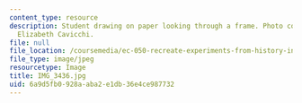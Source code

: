 ```yaml
---
content_type: resource
description: Student drawing on paper looking through a frame. Photo courtesy of Dr.
  Elizabeth Cavicchi.
file: null
file_location: /coursemedia/ec-050-recreate-experiments-from-history-inform-the-future-from-the-past-galileo-january-iap-2010/6a9d5fb0928aaba2e1db36e4ce987732_IMG_3436.jpg
file_type: image/jpeg
resourcetype: Image
title: IMG_3436.jpg
uid: 6a9d5fb0-928a-aba2-e1db-36e4ce987732
---
```

